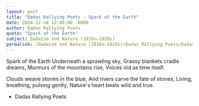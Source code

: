 ```yaml
---
layout: post
title: "Dadas Rallying Poets - Spark of the Earth"
date: 2024-12-30 12:00:00 -0000
author: Dadas Rallying Poets
quote: "Spark of the Earth"
subject: Dadaism and Nature (1910s–1920s)
permalink: /Dadaism and Nature (1910s–1920s)/Dadas Rallying Poets/Dadas Rallying Poets - Spark of the Earth
---
```


Spark of the Earth
Underneath a sprawling sky,
Grassy blankets cradle dreams,
Murmurs of the mountains rise,
Voices old as time itself.

Clouds weave stories in the blue,
And rivers carve the fate of stones,
Living, breathing, pulsing gently,
Nature's heart beats wild and true.


- Dadas Rallying Poets
